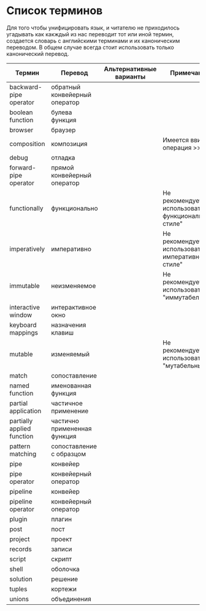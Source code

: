 Список терминов
===============

Для того чтобы унифицировать язык, и читателю не приходилось угадывать как какждый из нас переводит тот или иной термин, создается словарь с английскими терминами и их каноническим переводом.
В общем случае всегда стоит использовать только канонический перевод. 

| Термин | Перевод | Альтернативные варианты | Примечание |
| ------ | ------- | ----------------------- | ---------- |
| backward-pipe operator | обратный конвейерный оператор | | |
| boolean function | булева функция | | |
| browser | браузер | | |
| composition   | композиция |  | Имеется ввиде операция >> в F# |
| debug  | отладка | | |
| forward-pipe operator | прямой конвейерный оператор | | |
| functionally | функционально | | Не рекомендуется использовать "в функциональном стиле" |
| imperatively  | императивно | | Не рекомендуется использовать "в императивном стиле" |
| immutable  | неизменяемое | | Не рекомендуется использовать "иммутабельный" |
| interactive window  | интерактивное окно | | |
| keyboard mappings | назначения клавиш | | |
| mutable  | изменяемый | | Не рекомендуется использовать "мутабельный" |
| match  | сопоставление | | |
| named function  | именованная функция | | |
| partial application | частичное применение | | |
| partially applied function | частично примененная функция | | |
| pattern matching  | сопоставление с образцом | | |
| pipe  | конвейер | | |
| pipe operator | конвейерный оператор | | |
| pipeline | конвейер | | |
| pipeline operator | конвейерный оператор | | |
| plugin | плагин | | |
| post | пост | | |
| project | проект | | |
| records   | записи  | | |
| script   | скрипт  | | |
| shell | оболочка | | |
| solution | решение | | |
| tuples  | кортежи | | |
| unions  | объединения | | |
